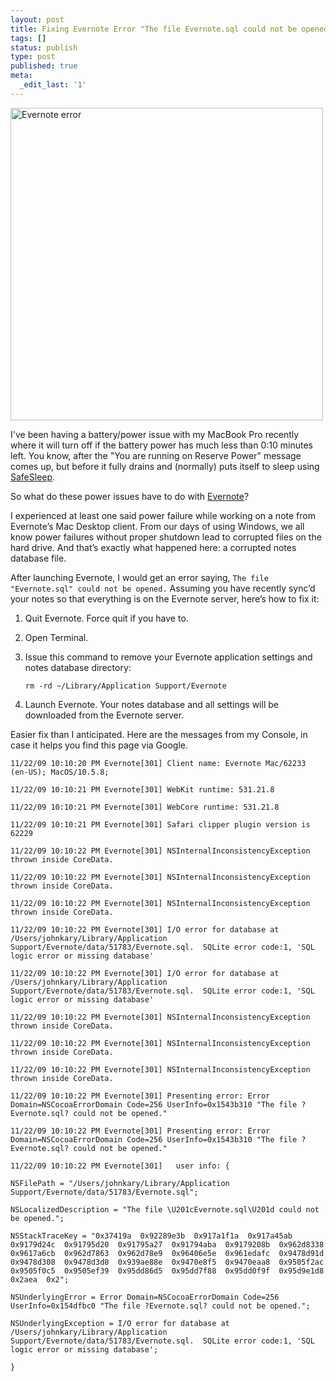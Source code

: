 ```yaml
---
layout: post
title: Fixing Evernote Error "The file Evernote.sql could not be opened."
tags: []
status: publish
type: post
published: true
meta:
  _edit_last: '1'
---
```

<img src="http://img.skitch.com/20091123-bcbwjxbayx95nhk8fpgk8epwe5.png" alt="Evernote error" width="500" />

I've been having a battery/power issue with my MacBook Pro recently where it will turn off if the battery power has much less than 0:10 minutes left. You know, after the "You are running on Reserve Power" message comes up, but before it fully drains and (normally) puts itself to sleep using [SafeSleep][].

So what do these power issues have to do with [Evernote][]?

I experienced at least one said power failure while working on a note from Evernote’s Mac Desktop client. From our days of using Windows, we all know power failures without proper shutdown lead to corrupted files on the hard drive. And that’s exactly what happened here: a corrupted notes database file.

After launching Evernote, I would get an error saying, `The file "Evernote.sql" could not be opened.` Assuming you have recently sync’d your notes so that everything is on the Evernote server, here’s how to fix it:

1.  Quit Evernote. Force quit if you have to.
2.  Open Terminal.
3.  Issue this command to remove your Evernote application settings and notes database directory:

        rm -rd ~/Library/Application Support/Evernote

4.  Launch Evernote. Your notes database and all settings will be downloaded from the Evernote server.

Easier fix than I anticipated. Here are the messages from my Console, in
case it helps you find this page via Google.


    11/22/09 10:10:20 PM Evernote[301] Client name: Evernote Mac/62233 (en-US); MacOS/10.5.8;

    11/22/09 10:10:21 PM Evernote[301] WebKit runtime: 531.21.8

    11/22/09 10:10:21 PM Evernote[301] WebCore runtime: 531.21.8

    11/22/09 10:10:21 PM Evernote[301] Safari clipper plugin version is 62229

    11/22/09 10:10:22 PM Evernote[301] NSInternalInconsistencyException thrown inside CoreData.

    11/22/09 10:10:22 PM Evernote[301] NSInternalInconsistencyException thrown inside CoreData.

    11/22/09 10:10:22 PM Evernote[301] NSInternalInconsistencyException thrown inside CoreData.

    11/22/09 10:10:22 PM Evernote[301] I/O error for database at /Users/johnkary/Library/Application Support/Evernote/data/51783/Evernote.sql.  SQLite error code:1, 'SQL logic error or missing database'

    11/22/09 10:10:22 PM Evernote[301] I/O error for database at /Users/johnkary/Library/Application Support/Evernote/data/51783/Evernote.sql.  SQLite error code:1, 'SQL logic error or missing database'

    11/22/09 10:10:22 PM Evernote[301] NSInternalInconsistencyException thrown inside CoreData.

    11/22/09 10:10:22 PM Evernote[301] NSInternalInconsistencyException thrown inside CoreData.

    11/22/09 10:10:22 PM Evernote[301] NSInternalInconsistencyException thrown inside CoreData.

    11/22/09 10:10:22 PM Evernote[301] Presenting error: Error Domain=NSCocoaErrorDomain Code=256 UserInfo=0x1543b310 "The file ?Evernote.sql? could not be opened."

    11/22/09 10:10:22 PM Evernote[301] Presenting error: Error Domain=NSCocoaErrorDomain Code=256 UserInfo=0x1543b310 "The file ?Evernote.sql? could not be opened."

    11/22/09 10:10:22 PM Evernote[301]   user info: {

    NSFilePath = "/Users/johnkary/Library/Application Support/Evernote/data/51783/Evernote.sql";

    NSLocalizedDescription = "The file \U201cEvernote.sql\U201d could not be opened.";

    NSStackTraceKey = "0x37419a  0x92289e3b  0x917a1f1a  0x917a45ab  0x9179d24c  0x91795d20  0x91795a27  0x91794aba  0x9179208b  0x962d8338  0x9617a6cb  0x962d7863  0x962d78e9  0x96406e5e  0x961edafc  0x9478d91d  0x9478d308  0x9478d3d8  0x939ae88e  0x9470e8f5  0x9470eaa8  0x9505f2ac  0x9505f0c5  0x9505ef39  0x95dd86d5  0x95dd7f88  0x95dd0f9f  0x95d9e1d8  0x2aea  0x2";

    NSUnderlyingError = Error Domain=NSCocoaErrorDomain Code=256 UserInfo=0x154dfbc0 "The file ?Evernote.sql? could not be opened.";

    NSUnderlyingException = I/O error for database at /Users/johnkary/Library/Application Support/Evernote/data/51783/Evernote.sql.  SQLite error code:1, 'SQL logic error or missing database';

    }

  [SafeSleep]: http://support.apple.com/kb/HT1757?viewlocale=en_US
  [Evernote]: http://www.evernote.com/